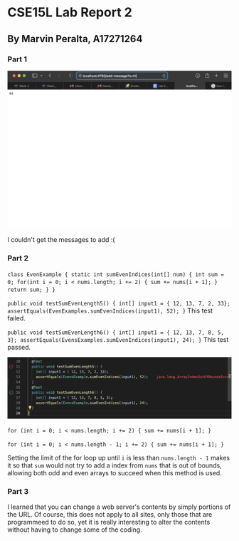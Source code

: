# **CSE15L Lab Report 2**
## By Marvin Peralta, A17271264

### **Part 1**

![Image](HiMsg.png)



I couldn't get the messages to add :(

### **Part 2**

`class EvenExample {
  static int sumEvenIndices(int[] num) {
    int sum = 0;
    for(int i = 0; i < nums.length; i += 2) {
      sum += nums[i + 1];
    }
    return sum;
  }
}`

`public void testSumEvenLength5() {
  int[] input1 = { 12, 13, 7, 2, 33};
  assertEquals(EvenExamples.sumEvenIndices(input1), 52);
}`
This test failed.

`public void testSumEvenLength6() {
  int[] input1 = { 12, 13, 7, 8, 5, 3};
  assertEquals(EvensExamples.sumEvenIndices(input1), 24);
}`
This test passed.

![Image](JUnitTests.png)

`for (int i = 0; i < nums.length; i += 2) {
  sum += nums[i + 1];
 }`
 
 `for (int i = 0; i < nums.length - 1; i += 2) {
    sum += nums[i + 1];
  }`
  
  Setting the limit of the for loop up until `i` is less than `nums.length - 1` makes it so that `sum` would not try to add a index from `nums` that is out of bounds, allowing both odd and even arrays to succeed when this method is used. 

### **Part 3**

I learned that you can change a web server's contents by simply portions of the URL. Of course, this does not apply to all sites, only those that are programmeed to do so, yet it is really interesting to alter the contents without having to change some of the coding.
